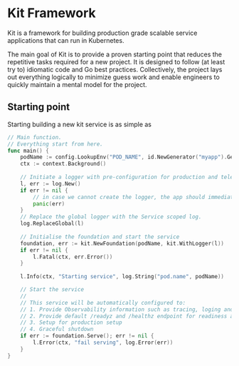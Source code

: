 # Kit Framework
Kit is a framework for building production grade scalable service applications that can run in Kubernetes.

The main goal of Kit is to provide a proven starting point that reduces the repetitive tasks required for a new project.
It is designed to follow (at least try to) idiomatic code and Go best practices. Collectively, 
the project lays out everything logically to minimize guess work and enable engineers to quickly maintain a mental model for the project.

## Starting point

Starting building a new kit service is as simple as

```go
// Main function.
// Everything start from here.
func main() {
	podName := config.LookupEnv("POD_NAME", id.NewGenerator("myapp").Generate())
	ctx := context.Background()
	
	// Initiate a logger with pre-configuration for production and telemetry.
	l, err := log.New()
	if err != nil {
		// in case we cannot create the logger, the app should immediately stop.
		panic(err)
	}
	// Replace the global logger with the Service scoped log.
	log.ReplaceGlobal(l)
	
	// Initialise the foundation and start the service
	foundation, err := kit.NewFoundation(podName, kit.WithLogger(l))
	if err != nil {
		l.Fatal(ctx, err.Error())
	}
	
	l.Info(ctx, "Starting service", log.String("pod.name", podName))

	// Start the service
	//
	// This service will be automatically configured to:
	// 1. Provide Observability information such as tracing, loging and metric
	// 2. Provide default /readyz and /healthz endpoint for readiness and liveness probe and profiling via /debug/pprof
	// 3. Setup for production setup
	// 4. Graceful shutdown
	if err := foundation.Serve(); err != nil {
		l.Error(ctx, "fail serving", log.Error(err))
	}
}
```